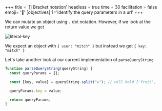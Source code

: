 +++
title = '[] Bracket notation'
headless = true
time = 30
facilitation = false
emoji= '🧩'
[objectives]
    1='Identify the query parameters in a url'
+++

We can mutate an object using `.` dot notation. However, if we look at the return value we get

![literal-key](literal-key.png)

We expect an object with `{ user: "mitch" }`
but instead we get `{ key: "mitch" }`

Let's take another look at our current implementation of `parseQueryString`

```js {linenos=table,hl_lines=["6"],linenostart=1}
function parseQueryString(queryString) {
  const queryParams = {};

  const [key, value] = queryString.split("="); // will hold ['fruit', 'banana']

  queryParams.key = value;

  return queryParams;
}
```
